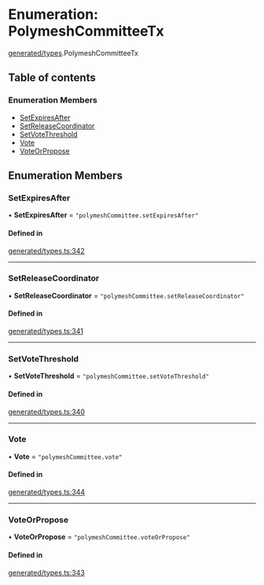 # Enumeration: PolymeshCommitteeTx

[generated/types](../wiki/generated.types).PolymeshCommitteeTx

## Table of contents

### Enumeration Members

- [SetExpiresAfter](../wiki/generated.types.PolymeshCommitteeTx#setexpiresafter)
- [SetReleaseCoordinator](../wiki/generated.types.PolymeshCommitteeTx#setreleasecoordinator)
- [SetVoteThreshold](../wiki/generated.types.PolymeshCommitteeTx#setvotethreshold)
- [Vote](../wiki/generated.types.PolymeshCommitteeTx#vote)
- [VoteOrPropose](../wiki/generated.types.PolymeshCommitteeTx#voteorpropose)

## Enumeration Members

### SetExpiresAfter

• **SetExpiresAfter** = ``"polymeshCommittee.setExpiresAfter"``

#### Defined in

[generated/types.ts:342](https://github.com/PolymathNetwork/polymesh-sdk/blob/c37bc05d/src/generated/types.ts#L342)

___

### SetReleaseCoordinator

• **SetReleaseCoordinator** = ``"polymeshCommittee.setReleaseCoordinator"``

#### Defined in

[generated/types.ts:341](https://github.com/PolymathNetwork/polymesh-sdk/blob/c37bc05d/src/generated/types.ts#L341)

___

### SetVoteThreshold

• **SetVoteThreshold** = ``"polymeshCommittee.setVoteThreshold"``

#### Defined in

[generated/types.ts:340](https://github.com/PolymathNetwork/polymesh-sdk/blob/c37bc05d/src/generated/types.ts#L340)

___

### Vote

• **Vote** = ``"polymeshCommittee.vote"``

#### Defined in

[generated/types.ts:344](https://github.com/PolymathNetwork/polymesh-sdk/blob/c37bc05d/src/generated/types.ts#L344)

___

### VoteOrPropose

• **VoteOrPropose** = ``"polymeshCommittee.voteOrPropose"``

#### Defined in

[generated/types.ts:343](https://github.com/PolymathNetwork/polymesh-sdk/blob/c37bc05d/src/generated/types.ts#L343)
